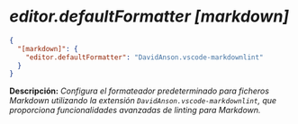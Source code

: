 <!-- Autor: Daniel Benjamin Perez Morales -->
<!-- GitHub: https://github.com/DanielBenjaminPerezMoralesDev13 -->
<!-- Gitlab: https://gitlab.com/DanielBenjaminPerezMoralesDev13 -->
<!-- Correo electrónico: danielperezdev@proton.me -->

# ***editor.defaultFormatter [markdown]***

```json
{
  "[markdown]": {
    "editor.defaultFormatter": "DavidAnson.vscode-markdownlint"
  }
}
```

**Descripción:** *Configura el formateador predeterminado para ficheros Markdown utilizando la extensión `DavidAnson.vscode-markdownlint`, que proporciona funcionalidades avanzadas de linting para Markdown.*
